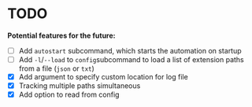 # TODO

**Potential features for the future:**

- [ ] Add ``autostart`` subcommand, which starts the automation on startup
- [ ] Add ``-l``/``--load`` to ``config``subcommand to load a list of extension paths from a file (``json`` or ``txt``)
- [x] Add argument to specify custom location for log file
- [x] Tracking multiple paths simultaneous
- [x] Add option to read from config
